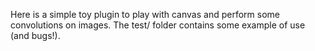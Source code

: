 Here is a simple toy plugin to play with canvas and perform some convolutions on images.
The test/ folder contains some example of use (and bugs!).
